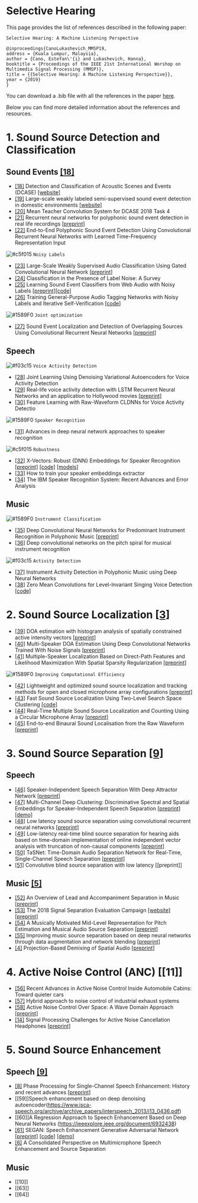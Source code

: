 # Selective Hearing

This page provides the list of references described in the following paper:


```
Selective Hearing: A Machine Listening Perspective

@inproceedings{CanoLukashevich_MMSP19,
address = {Kuala Lumpur, Malaysia},
author = {Cano, Estefan\'{i} and Lukashevich, Hanna},
booktitle = {Proceedings of the IEEE 21st International Worshop on Multimedia Signal Processing (MMSP)},
title = {{Selective Hearing: A Machine Listening Perspective}},
year = {2019}
}
```

You can download a .bib file with all the references in the paper [here](./MMSP19_SelectiveHearing.bib). 

Below you can find more detailed information about the references and resources.


# 1. Sound Source Detection and Classification

## Sound Events [[18]](https://trepo.tuni.fi//handle/10024/116599)
* [[18]](https://trepo.tuni.fi//handle/10024/116599) Detection and Classification of Acoustic Scenes and Events (DCASE) 
[[website]](http://dcase.community/)
* [[19]](http://dcase.community/documents/workshop2018/proceedings/DCASE2018Workshop_Serizel_22.pdf) Large-scale weakly labeled semi-supervised sound event detection in domestic environments 
[[website]](http://dcase.community/challenge2018/task-large-scale-weakly-labeled-semi-supervised-sound-event-detection)
* [[20]](http://dcase.community/documents/challenge2018/technical_reports/DCASE2018_Lu_19.pdf)  Mean Teacher Convolution System for DCASE 2018 Task 4 
* [[21]](https://ieeexplore.ieee.org/abstract/document/7472917) Recurrent neural networks for polyphonic sound event detection in real life recordings
[[preprint]](http://www.cs.tut.fi/sgn/arg/music/tuomasv/parascandolo-icassp2016.pdf)
* [[22]](https://arxiv.org/abs/1805.03647) End-to-End Polyphonic Sound Event Detection Using Convolutional Recurrent Neural Networks with Learned Time-Frequency Representation Input


![#c5f015](https://placehold.it/15/c5f015/000000?text=+) `Noisy Labels`
* [[23]](https://ieeexplore.ieee.org/document/8461975) Large-Scale Weakly Supervised Audio Classification Using Gated Convolutional Neural Network 
[[preprint]](http://personal.ee.surrey.ac.uk/Personal/W.Wang/papers/XuKWP_ICASSP_2018.pdf)
* [[24]](https://ieeexplore.ieee.org/abstract/document/6685834) Classification in the Presence of Label Noise: A Survey
* [[25]](https://ieeexplore.ieee.org/document/8683158) Learning Sound Event Classifiers from Web Audio with Noisy Labels [[preprint]](https://arxiv.org/abs/1901.01189)[[code]](https://github.com/edufonseca/icassp19)
* [[26]](http://dcase.community/documents/challenge2018/technical_reports/DCASE2018_Dorfer_999.pdf) Training General-Purpose Audio Tagging Networks with Noisy Labels and Iterative Self-Verification [[code]](https://github.com/CPJKU/dcase_task2)

![#1589F0](https://placehold.it/15/1589F0/000000?text=+) `Joint optimization`
* [[27]](https://ieeexplore.ieee.org/abstract/document/8567942) Sound Event Localization and Detection of Overlapping Sources Using Convolutional Recurrent Neural Networks [[preprint]](https://arxiv.org/abs/1807.00129)

## Speech
![#f03c15](https://placehold.it/15/f03c15/000000?text=+) `Voice Activity Detection`
* [[28]](https://www.isca-speech.org/archive/Interspeech_2018/pdfs/1151.pdfn) Joint Learning Using Denoising Variational Autoencoders for Voice Activity Detection
* [[29]](https://ieeexplore.ieee.org/document/6637694) Real-life voice activity detection with LSTM Recurrent Neural Networks and an application to Hollywood movies [[preprint]](http://citeseerx.ist.psu.edu/viewdoc/download?doi=10.1.1.364.4084&rep=rep1&type=pdf)
* [[30]](https://pdfs.semanticscholar.org/31c7/4962122ba5fe1c469101b5bc2ae6d88c9c18.pdf) Feature Learning with Raw-Waveform CLDNNs for Voice Activity Detectio

![#1589F0](https://placehold.it/15/1589F0/000000?text=+) `Speaker Recognition`
* [[31]](https://ieeexplore.ieee.org/abstract/document/7178885) Advances in deep neural network approaches to speaker recognition

![#c5f015](https://placehold.it/15/c5f015/000000?text=+) `Robustness`
* [[32]](https://ieeexplore.ieee.org/document/8461375) X-Vectors: Robust {DNN} Embeddings for Speaker Recognition [[preprint]](https://www.danielpovey.com/files/2018_icassp_xvectors.pdf) [[code]](https://github.com/kaldi-asr/kaldi/tree/master/egs/sre16/v2) [[models]](http://kaldi-asr.org/models/m3)
* [[33]](https://pdfs.semanticscholar.org/dae7/c5e90bbe1538192d85282757068fef79fafa.pdf?_ga=2.97114969.795981087.1569225783-1727351385.1568271670) How to train your speaker embeddings extractor
* [[34]](https://arxiv.org/pdf/1605.01635.pdf) The IBM Speaker Recognition System: Recent Advances and Error Analysis

## Music 
![#1589F0](https://placehold.it/15/1589F0/000000?text=+) `Instrument Classification`
* [[35]](https://ieeexplore.ieee.org/document/7755799) Deep Convolutional Neural Networks for Predominant Instrument Recognition in Polyphonic Music [[preprint]](https://arxiv.org/pdf/1605.09507.pdf)
* [[36]](https://arxiv.org/abs/1605.06644) Deep convolutional networks on the pitch spiral for musical instrument recognition

![#f03c15](https://placehold.it/15/f03c15/000000?text=+) `Activity Detection`
* [[37]](http://ismir2018.ircam.fr/doc/pdfs/275_Paper.pdf) Instrument Activity Detection in Polyphonic Music using Deep Neural Networks
* [[38]](http://www.ofai.at/~jan.schlueter/pubs/2018_ismir.pdf) Zero Mean Convolutions for Level-Invariant Singing Voice Detection [[code]](https://github.com/f0k/ismir2018)

# 2. Sound Source Localization [[3]](https://hal.archives-ouvertes.fr/hal-01058575/document)
* [[39]](https://ieeexplore.ieee.org/document/7952211) DOA estimation with histogram analysis of spatially constrained active intensity vectors [[preprint]](https://pdfs.semanticscholar.org/db39/56916d941cdad01ac4c59cb6749e1e34e010.pdf)
* [[40]](https://ieeexplore.ieee.org/abstract/document/8651493) Multi-Speaker DOA Estimation Using Deep Convolutional Networks Trained With Noise Signals [[preprint]](https://arxiv.org/abs/1807.11722)
* [[41]](https://ieeexplore.ieee.org/document/8010441) Multiple-Speaker Localization Based on Direct-Path Features and Likelihood Maximization With Spatial Sparsity Regularization [[preprint]](https://arxiv.org/abs/1611.01172)

![#1589F0](https://placehold.it/15/1589F0/000000?text=+) `Improving Computational Efficiency`
* [[42]](https://www.sciencedirect.com/science/article/abs/pii/S0921889017309399?via%3Dihub) Lightweight and optimized sound source localization and tracking methods for open and closed microphone array configurations [[preprint]](https://arxiv.org/abs/1812.00115)
* [[43]](https://ieeexplore.ieee.org/document/7039285) Fast Sound Source Localization Using Two-Level Search Space Clustering [[code]](https://github.com/LeeTaewoo/fast_sound_source_localization_using_TLSSC)
* [[44]](https://ieeexplore.ieee.org/document/6557035) Real-Time Multiple Sound Source Localization and Counting Using a Circular Microphone Array [[preprint]](https://hal.archives-ouvertes.fr/hal-01367320/document)
* [[45]](https://ieeexplore.ieee.org/document/8683732) End-to-end Binaural Sound Localisation from the Raw Waveform [[preprint]](https://arxiv.org/abs/1904.01916)

# 3. Sound Source Separation [[9]](https://www.wiley.com/en-sg/Audio+Source+Separation+and+Speech+Enhancement-p-9781119279891)
## Speech
* [[46]](https://ieeexplore.ieee.org/abstract/document/8264702) Speaker-Independent Speech Separation With Deep Attractor Network [[preprint]](https://arxiv.org/abs/1707.03634)
* [[47]](https://ieeexplore.ieee.org/document/8461639) Multi-Channel Deep Clustering: Discriminative Spectral and Spatial Embeddings for Speaker-Independent Speech Separation [[preprint]](https://www.merl.com/publications/docs/TR2018-007.pdf) [[demo]](http://www.merl.com/demos/deep-clustering)
* [[48]](https://ieeexplore.ieee.org/document/8169997) Low latency sound source separation using convolutional recurrent neural networks [[preprint]](http://www.cs.tut.fi/~tuomasv/papers/PID4978439.pdf)
* [[49]](https://ieeexplore.ieee.org/document/7952149) Low-latency real-time blind source separation for hearing aids based on time-domain implementation of online independent vector analysis with truncation of non-causal components [[preprint]](http://spandh.dcs.shef.ac.uk/chat2017/papers/CHAT_2017_sunohara.pdf)
* [[50]](https://ieeexplore.ieee.org/abstract/document/8462116) TaSNet: Time-Domain Audio Separation Network for Real-Time, Single-Channel Speech Separation [[preprint]](https://arxiv.org/abs/1711.00541)
* [[51]](https://ieeexplore.ieee.org/document/7602895) Convolutive blind source separation with low latency [[preprint]]

## Music [[5]](https://ieeexplore.ieee.org/document/8588410)

* [[52]](https://ieeexplore.ieee.org/abstract/document/8336997) An Overview of Lead and Accompaniment Separation in Music [[preprint]](https://arxiv.org/abs/1804.08300)
* [[53]](https://link.springer.com/chapter/10.1007/978-3-319-93764-9_28) The 2018 Signal Separation Evaluation Campaign [[website]](https://sisec18.unmix.app/#/) [[preprint]](https://arxiv.org/abs/1804.06267)
* [[54]](https://ieeexplore.ieee.org/document/5784290) A Musically Motivated Mid-Level Representation for Pitch Estimation and Musical Audio Source Separation [[preprint]](https://www.researchgate.net/publication/220373063_A_Musically_Motivated_Mid-Level_Representation_for_Pitch_Estimation_and_Musical_Audio_Source_Separation)
* [[55]](https://ieeexplore.ieee.org/document/7952158) Improving music source separation based on deep neural networks through data augmentation and network blending [[preprint]](https://pdfs.semanticscholar.org/76e4/fb97d6fa7c870f5f8ec6d78242d43650b282.pdf)
* [[4]](https://ieeexplore.ieee.org/document/7473924) Projection-Based Demixing of Spatial Audio [[preprint]](https://hal.inria.fr/hal-01260588/document)

# 4. Active Noise Control (ANC) [[11]]

* [[56]](https://ieeexplore.ieee.org/document/7736174) Recent Advances in Active Noise Control Inside Automobile Cabins: Toward quieter cars
* [[57]](https://www.sciencedirect.com/science/article/abs/pii/S0003682X17303079) Hybrid approach to noise control of industrial exhaust systems 
* [[58]](https://ieeexplore.ieee.org/abstract/document/8264817) Active Noise Control Over Space: A Wave Domain Approach [[preprint]](http://users.cecs.anu.edu.au/~thush/publications/2018/ANC_Aimee.pdf)
* [[14]](https://ieeexplore.ieee.org/document/8577985) Signal Processing Challenges for Active Noise Cancellation Headphones [[preprint]](http://ikspub.iks.rwth-aachen.de/pdfs/liebich18c.pdf)

# 5. Sound Source Enhancement
## Speech [[9]](https://www.wiley.com/en-sg/Audio+Source+Separation+and+Speech+Enhancement-p-9781119279891)
* [[8]](https://ieeexplore.ieee.org/document/7038277) Phase Processing for Single-Channel Speech Enhancement: History and recent advances [[preprint]](http://www.jonathanleroux.org/pdf/Gerkmann2015SPM03.pdf)
* [[59]]Speech enhancement based on deep denoising autoencoder(https://www.isca-speech.org/archive/archive_papers/interspeech_2013/i13_0436.pdf)
* [[60]]A Regression Approach to Speech Enhancement Based on Deep Neural Networks (https://ieeexplore.ieee.org/document/6932438)
* [[61]](https://www.isca-speech.org/archive/Interspeech_2017/pdfs/1428.PDF) SEGAN: Speech Enhancement Generative Adversarial Network [[preprint]](https://arxiv.org/abs/1703.09452) [[code]](https://arxiv.org/abs/1703.09452) [[demo]](http://veu.talp.cat/segan/)
* [[6]](https://ieeexplore.ieee.org/document/7805139) A Consolidated Perspective on Multimicrophone Speech Enhancement and Source Separation

## Music
* [[10]]
* [[63]]
* [[64]]



